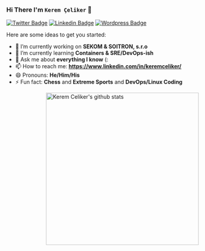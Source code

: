 ### Hi There I'm `Kerem Çeliker` 👋

[![Twitter Badge](https://img.shields.io/badge/-@CloudRss-1ca0f1?style=flat-square&labelColor=1ca0f1&logo=twitter&logoColor=white&link=https://twitter.com/cloudRss)](https://twitter.com/cloudRss) 
[![Linkedin Badge](https://img.shields.io/badge/-KeremCeliker-blue?style=flat-square&logo=Linkedin&logoColor=white&link=https://www.linkedin.com/in/keremceliker/)](https://www.linkedin.com/in/keremceliker/) 
[![Wordpress Badge](https://img.shields.io/badge/-@KeremCelikerBlog-000000?style=flat-square&labelColor=000000&logo=Wordpress&link=http://www.keremceliker.com/)](http://www.keremceliker.com/)

Here are some ideas to get you started:

- 🔭 I’m currently working on **SEKOM & SOITRON, s.r.o**
- 🌱 I’m currently learning **Containers & SRE/DevOps-ish** 
- 💬 Ask me about **everything I know** (:
- 📫 How to reach me: **https://www.linkedin.com/in/keremceliker/**
- 😄 Pronouns: **He/Him/His**
- ⚡ Fun fact: **Chess** and **Extreme Sports** and **DevOps/Linux Coding**

<img align="right" width="400" src="https://github-readme-stats.vercel.app/api/top-langs/?username=keremceliker&layout=compact&theme=algolia" alt="Kerem Celiker's github stats" />
